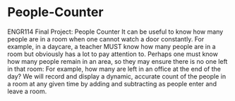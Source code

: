# People-Counter
ENGR114 Final Project: People Counter
It can be useful to know how many people are in a room when one cannot watch a door constantly. For example, in a daycare, a teacher MUST know how many people are in a room but obviously has a lot to pay attention to. Perhaps one must know how many people remain in an area, so they may ensure there is no one left in that room: For example, how many are left in an office at the end of the day? We will record and display a dynamic, accurate count of the people in a room at any given time by adding and subtracting as people enter and leave a room.
